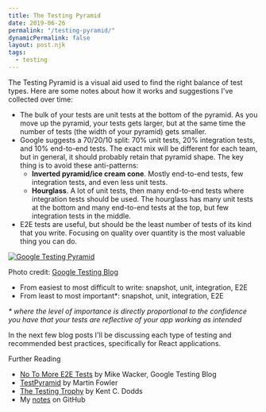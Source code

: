 ```yaml
---
title: The Testing Pyramid
date: 2019-06-26
permalink: "/testing-pyramid/"
dynamicPermalink: false
layout: post.njk
tags:
  - testing
---
```


[](https://github.com/kahboom/dev-notes/blob/master/topics/react-testing.md#testing-pyramid)

The Testing Pyramid is a visual aid used to find the right balance of test types. Here are some notes about how it works and suggestions I've collected over time:

- The bulk of your tests are unit tests at the bottom of the pyramid. As you move up the pyramid, your tests gets larger, but at the same time the number of tests (the width of your pyramid) gets smaller.
- Google suggests a 70/20/10 split: 70% unit tests, 20% integration tests, and 10% end-to-end tests. The exact mix will be different for each team, but in general, it should probably retain that pyramid shape. The key thing is to avoid these anti-patterns:
    - **Inverted pyramid/ice cream cone**. Mostly end-to-end tests, few integration tests, and even less unit tests.
    - **Hourglass**. A lot of unit tests, then many end-to-end tests where integration tests should be used. The hourglass has many unit tests at the bottom and many end-to-end tests at the top, but few integration tests in the middle.
- E2E tests are useful, but should be the least number of tests of its kind that you write. Focusing on quality over quantity is the most valuable thing you can do.

[![Google Testing Pyramid](https://camo.githubusercontent.com/8dcb95b5f7bd28a7675b73bdc1b0cd4ad4a515f8/68747470733a2f2f322e62702e626c6f6773706f742e636f6d2f2d59547a765f4f34546e6b412f56546765786c756d5031492f4141414141414141414a382f35372d726e7779765036672f73313630302f696d61676530322e706e67)](https://camo.githubusercontent.com/8dcb95b5f7bd28a7675b73bdc1b0cd4ad4a515f8/68747470733a2f2f322e62702e626c6f6773706f742e636f6d2f2d59547a765f4f34546e6b412f56546765786c756d5031492f4141414141414141414a382f35372d726e7779765036672f73313630302f696d61676530322e706e67)

Photo credit: [Google Testing Blog](https://testing.googleblog.com/2015/04/just-say-no-to-more-end-to-end-tests.html)

- From easiest to most difficult to write: snapshot, unit, integration, E2E
- From least to most important*: snapshot, unit, integration, E2E

_* where the level of importance is directly proportional to the confidence you have that your tests are reflective of your app working as intended_

In the next few blog posts I'll be discussing each type of testing and recommended best practices, specifically for React applications.

<div class="references-block">
<span class="references-block__title">Further Reading</span>

- [No To More E2E Tests](https://testing.googleblog.com/2015/04/just-say-no-to-more-end-to-end-tests.html) by Mike Wacker, Google Testing Blog
- [TestPyramid](https://martinfowler.com/bliki/TestPyramid.html) by Martin Fowler
- [The Testing Trophy](https://twitter.com/kentcdodds/status/960723172591992832/photo/1?ref_src=twsrc%5Etfw%7Ctwcamp%5Etweetembed%7Ctwterm%5E960723172591992832&ref_url=https%3A%2F%2Fkentcdodds.com%2Fblog%2Fwrite-tests) by Kent C. Dodds
- My [notes](https://github.com/kahboom/dev-notes/blob/master/topics/react-testing.md) on GitHub
</div>
